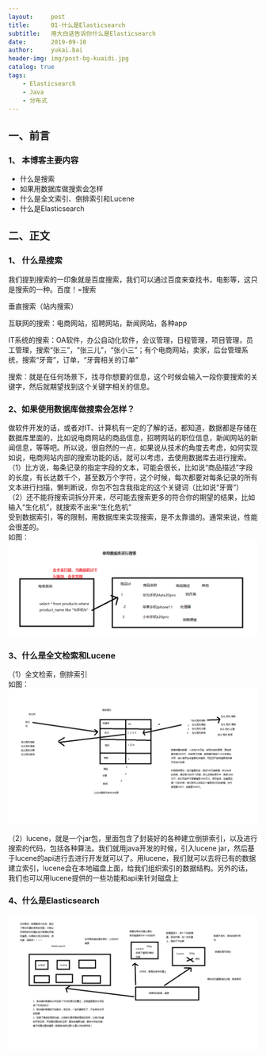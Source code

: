 ```yaml
---
layout:     post
title:      01-什么是Elasticsearch
subtitle:   用大白话告诉你什么是Elasticsearch
date:       2019-09-10
author:     yukai.bai
header-img: img/post-bg-kuaidi.jpg
catalog: true
tags:
    - Elasticsearch
    - Java
    - 分布式
---
```


## 一、前言

### 1、 本博客主要内容
* 什么是搜索
* 如果用数据库做搜索会怎样
* 什么是全文索引、倒排索引和Lucene
* 什么是Elasticsearch

## 二、正文

### 1、 什么是搜索
我们提到搜索的一印象就是百度搜索，我们可以通过百度来查找书，电影等，这只是搜索的一种。百度！=搜索  

垂直搜索（站内搜索）  

互联网的搜索：电商网站，招聘网站，新闻网站，各种app  

IT系统的搜索：OA软件，办公自动化软件，会议管理，日程管理，项目管理，员工管理，搜索“张三”，“张三儿”，“张小三”；有个电商网站，卖家，后台管理系统，搜索“牙膏”，订单，“牙膏相关的订单”  

搜索：就是在任何场景下，找寻你想要的信息，这个时候会输入一段你要搜索的关键字，然后就期望找到这个关键字相关的信息。  

### 2、如果使用数据库做搜索会怎样？

做软件开发的话，或者对IT、计算机有一定的了解的话，都知道，数据都是存储在数据库里面的，比如说电商网站的商品信息，招聘网站的职位信息，新闻网站的新闻信息，等等吧。所以说，很自然的一点，如果说从技术的角度去考虑，如何实现如说，电商网站内部的搜索功能的话，就可以考虑，去使用数据库去进行搜索。  
（1）比方说，每条记录的指定字段的文本，可能会很长，比如说“商品描述”字段的长度，有长达数千个，甚至数万个字符，这个时候，每次都要对每条记录的所有文本进行扫描，懒判断说，你包不包含我指定的这个关键词（比如说“牙膏”）  
（2）还不能将搜索词拆分开来，尽可能去搜索更多的符合你的期望的结果，比如输入“生化机”，就搜索不出来“生化危机”  
受到数据索引，等的限制，用数据库来实现搜索，是不太靠谱的。通常来说，性能会很差的。   
如图：![101](https://github.com/nanaonikaikai/nanaonikaikai.github.io/blob/master/img/101.jpg?raw=true)  

### 3、什么是全文检索和Lucene

（1）全文检索，倒排索引  
如图：![102](img/102.jpg)

（2）lucene，就是一个jar包，里面包含了封装好的各种建立倒排索引，以及进行搜索的代码，包括各种算法。我们就用java开发的时候，引入lucene jar，然后基于lucene的api进行去进行开发就可以了。用lucene，我们就可以去将已有的数据建立索引，lucene会在本地磁盘上面，给我们组织索引的数据结构。另外的话，我们也可以用lucene提供的一些功能和api来针对磁盘上   

### 4、什么是Elasticsearch

![103](img/103.jpg)
